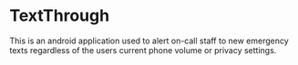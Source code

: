 # TextThrough

This is an android application used to alert on-call staff to new emergency texts regardless of the users current phone volume or privacy settings.
